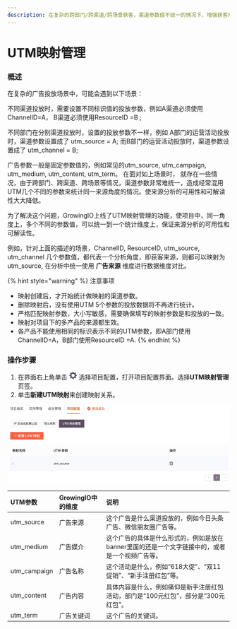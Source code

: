 ```yaml
---
description: 在复杂的跨部门/跨渠道/跨场景获客，渠道参数值不统一的情况下，增强获客来源分析的可用性和可解读性。
---
```


# UTM映射管理

### 概述

在复杂的广告投放场景中，可能会遇到以下场景：

不同渠道投放时，需要设置不同标识值的投放参数，例如A渠道必须使用ChannelID=A， B渠道必须使用ResourceID =B ;

不同部门在分别渠道投放时，设置的投放参数不一样，例如 A部门的运营活动投放时，渠道参数设置成了 utm\_source = A; 而B部门的运营活动投放时，渠道参数设置成了 utm\_channel = B;

广告参数一般是固定参数值的，例如常见的utm\_source, utm\_campaign, utm\_medium, utm\_content, utm\_term。 在面对如上场景时， 就存在一些情况，由于跨部门、跨渠道、跨场景等情况，渠道参数非常难统一，造成经常混用UTM几个不同的参数来统计同一来源角度的情况。使来源分析的可用性和可解读性大大降低。

为了解决这个问题，GrowingIO上线了UTM映射管理的功能，使项目中，同一角度上，多个不同的参数值，可以统一到一个统计维度上，保证来源分析的可用性和可解读性。

例如，针对上面的描述的场景，ChannelID, ResourceID, utm\_source, utm\_channel 几个参数值，都代表一个分析角度，即获客来源，则都可以映射为utm\_source, 在分析中统一使用 **广告来源** 维度进行数据维度对比。

{% hint style="warning" %}
注意事项

* 映射创建后，才开始统计做映射的渠道参数。
* 删除映射后，没有使用UTM 5个参数的投放数据将不再进行统计。
* 严格匹配映射参数，大小写敏感，需要确保填写的映射参数是和投放的一致。
* 映射对项目下的多产品的来源都生效。
* 各产品不能使用相同的标识表示不同的UTM参数，即A部门使用ChannelID=A，B部门使用ResourceID =A.
{% endhint %}

### 操作步骤

1. 在界面右上角单击 ![](../../../.gitbook/assets/2019-10-10_18-59-32%20%281%29.png) 选择项目配置，打开项目配置界面。选择**UTM映射管理**页签。
2. 单击**新建UTM映射**来创建映射关系。

![](../../../.gitbook/assets/image%20%28168%29.png)

| UTM参数 | GrowingIO中的维度 | 说明 |
| :--- | :--- | :--- |
| utm\_source | 广告来源 | 这个广告是什么渠道投放的，例如今日头条广告、微信朋友圈广告等。 |
| utm\_medium | 广告媒介 | 这个广告的具体是什么形式的，例如是放在banner里面的还是一个文字链接中的，或者是一个视频广告等。 |
| utm\_campaign | 广告名称 | 这个活动是什么，例如“618大促”、“双11促销”、“新手注册红包”等。 |
| utm\_content | 广告内容 | 具体内容是什么，例如痛仰是新手注册红包活动，部门是“100元红包”，部分是“300元红包”。 |
| utm\_term | 广告关键词 | 这个广告的关键词。 |



